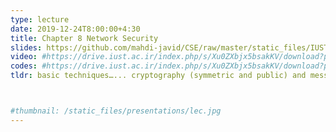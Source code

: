 ```yaml
---
type: lecture
date: 2019-12-24T8:00:00+4:30
title: Chapter 8 Network Security
slides: https://github.com/mahdi-javid/CSE/raw/master/static_files/IUST/Chapter_8_V6.0.ppt
video: #https://drive.iust.ac.ir/index.php/s/Xu0ZXbjx5bsakKV/download?path=%2FVideos&files=S26.mp4
codes: #https://drive.iust.ac.ir/index.php/s/Xu0ZXbjx5bsakKV/download?path=%2FCode&files=S26.zip
tldr: basic techniques…... cryptography (symmetric and public) and message integrity and end-point authentication, …. used in many different security scenarios secure email and secure transport (SSL) and IP sec and 802.11, operational security:firewalls and IDS



#thumbnail: /static_files/presentations/lec.jpg
---
```

